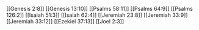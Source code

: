 [[Genesis 2:8]]
[[Genesis 13:10]]
[[Psalms 58:11]]
[[Psalms 64:9]]
[[Psalms 126:2]]
[[Isaiah 51:3]]
[[Isaiah 62:4]]
[[Jeremiah 23:8]]
[[Jeremiah 33:9]]
[[Jeremiah 33:12]]
[[Ezekiel 37:13]]
[[Joel 2:3]]

